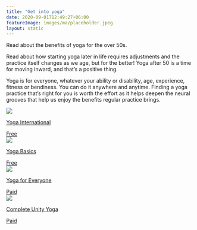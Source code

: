 ```yaml
---
title: "Get into yoga"
date: 2020-09-01T12:49:27+06:00
featureImage: images/ma/placeholder.jpeg
layout: static
---
```


Read about the benefits of yoga for the over 50s.

Read about how starting yoga later in life requires adjustments and the practice itself changes as we age, but for the better! Yoga after 50 is a time for moving inward, and that’s a positive thing.

Yoga is for everyone, whatever your ability or disability, age, experience, fitness or bendiness. You can do it anywhere and anytime. Finding a yoga practice that’s right for you is worth the effort as it helps deepen the neural grooves that help us enjoy the benefits regular practice brings.

<a class="ma-link" href="https://yogainternational.com/article/view/starting-yoga-after-age-50/"><div class="ma-card ma-card-Health"><div class="ma-icon"><img src ="/images/Icon-check - health - opacity.svg"/></div><div class="ma-name"><p>Yoga International</p></div><div class="ma-paid-text"><span>Free</span></div></div></a><a class="ma-link" href="https://www.yogabasics.com/practice/yoga-for-beginners/#:~:text=After%20you%E2%80%99ve%20found%20a%20style%2C%20teacher%2C%20and%20yoga,study%20to%20learn%20more%20about%20yoga%20More%20items"><div class="ma-card ma-card-Health"><div class="ma-icon"><img src ="/images/Icon-check - health - opacity.svg"/></div><div class="ma-name"><p>Yoga Basics</p></div><div class="ma-paid-text"><span>Free</span></div></div></a><a class="ma-link" href="https://yogaforeveryone.tv/"><div class="ma-card ma-card-Health"><div class="ma-icon"><img src ="/images/Icon-pound - health - opacity.svg"/></div><div class="ma-name"><p>Yoga for Everyone</p></div><div class="ma-paid-text"><span>Paid</span></div></div></a><a class="ma-link" href="https://www.awin1.com/cread.php?awinmid=29057&awinaffid=1198638&ued=https%3A%2F%2Fcompleteunityyoga.com%2F"><div class="ma-card ma-card-Health"><div class="ma-icon"><img src ="/images/Icon-pound - health - opacity.svg"/></div><div class="ma-name"><p>Complete Unity Yoga</p></div><div class="ma-paid-text"><span>Paid</span></div></div></a>  

<br/><br/>






